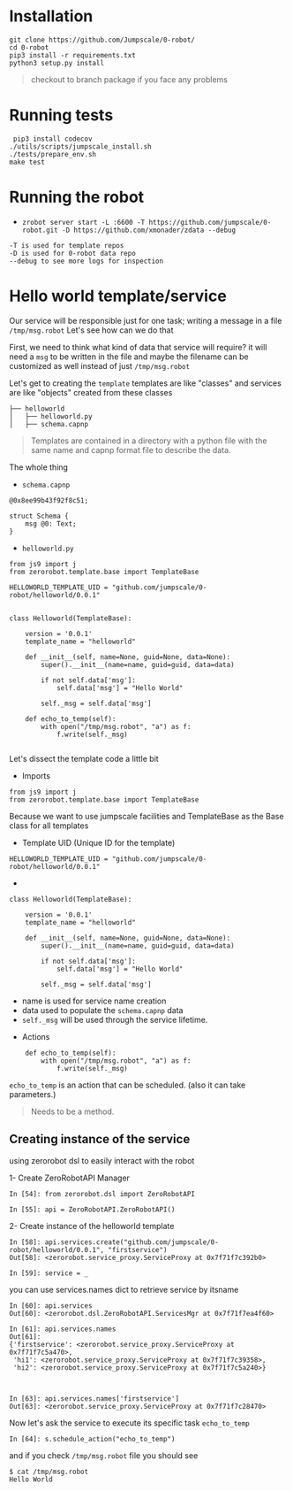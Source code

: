 # Installation
```
git clone https://github.com/Jumpscale/0-robot/
cd 0-robot
pip3 install -r requirements.txt
python3 setup.py install

```
> checkout to branch package if you face any problems

# Running tests
```
 pip3 install codecov
./utils/scripts/jumpscale_install.sh
./tests/prepare_env.sh
make test
```


# Running the robot
* `zrobot server start -L :6600 -T https://github.com/jumpscale/0-robot.git -D https://github.com/xmonader/zdata --debug`
```
-T is used for template repos
-D is used for 0-robot data repo
--debug to see more logs for inspection
```


# Hello world template/service

Our service will be responsible just for one task; writing a message in a file `/tmp/msg.robot`
Let's see how can we do that

First, we need to think what kind of data that service will require? it will need a `msg` to be written in the file and maybe the filename can be customized as well instead of just `/tmp/msg.robot`

Let's get to creating the `template` templates are like "classes" and services are like "objects" created from these classes

```
├── helloworld
│   ├── helloworld.py
│   ├── schema.capnp
```
> Templates are contained in a directory with a python file with the same name and capnp format file to describe the data.


The whole thing
- `schema.capnp`
```
@0x8ee99b43f92f8c51;

struct Schema {
    msg @0: Text;
}
```
> 

- `helloworld.py`
```
from js9 import j
from zerorobot.template.base import TemplateBase

HELLOWORLD_TEMPLATE_UID = "github.com/jumpscale/0-robot/helloworld/0.0.1"


class Helloworld(TemplateBase):

    version = '0.0.1'
    template_name = "helloworld"

    def __init__(self, name=None, guid=None, data=None):
        super().__init__(name=name, guid=guid, data=data)

        if not self.data['msg']:
            self.data['msg'] = "Hello World"

        self._msg = self.data['msg']

    def echo_to_temp(self):
        with open("/tmp/msg.robot", "a") as f:
            f.write(self._msg)


```

Let's dissect the template code a little bit

* Imports
```
from js9 import j
from zerorobot.template.base import TemplateBase
```
Because we want to use jumpscale facilities and TemplateBase as the Base class for all templates

* Template UID (Unique ID for the template)
```
HELLOWORLD_TEMPLATE_UID = "github.com/jumpscale/0-robot/helloworld/0.0.1"
```
* 
``` Template class
class Helloworld(TemplateBase):

    version = '0.0.1'
    template_name = "helloworld"

    def __init__(self, name=None, guid=None, data=None):
        super().__init__(name=name, guid=guid, data=data)

        if not self.data['msg']:
            self.data['msg'] = "Hello World"

        self._msg = self.data['msg']
``` 
- name is used for service name creation
- data used to populate the `schema.capnp` data
- `self._msg` will be used through the service lifetime.


* Actions
```
    def echo_to_temp(self):
        with open("/tmp/msg.robot", "a") as f:
            f.write(self._msg)

```
`echo_to_temp` is an action that can be scheduled. (also it can take parameters.) 
> Needs to be a method.



## Creating instance of the service
using zerorobot dsl to easily interact with the robot

1- Create ZeroRobotAPI Manager
```
In [54]: from zerorobot.dsl import ZeroRobotAPI

In [55]: api = ZeroRobotAPI.ZeroRobotAPI()
```
2- Create instance of the helloworld template
```
In [58]: api.services.create("github.com/jumpscale/0-robot/helloworld/0.0.1", "firstservice")
Out[58]: <zerorobot.service_proxy.ServiceProxy at 0x7f71f7c392b0>

In [59]: service = _
```

you can use services.names dict to retrieve service by itsname
```
In [60]: api.services
Out[60]: <zerorobot.dsl.ZeroRobotAPI.ServicesMgr at 0x7f71f7ea4f60>

In [61]: api.services.names
Out[61]: 
{'firstservice': <zerorobot.service_proxy.ServiceProxy at 0x7f71f7c5a470>,
 'hi1': <zerorobot.service_proxy.ServiceProxy at 0x7f71f7c39358>,
 'hi2': <zerorobot.service_proxy.ServiceProxy at 0x7f71f7c5a240>}



In [63]: api.services.names['firstservice']
Out[63]: <zerorobot.service_proxy.ServiceProxy at 0x7f71f7c28470>
```

Now let's ask the service to execute its specific task `echo_to_temp`
```
In [64]: s.schedule_action("echo_to_temp")

```

and if you check `/tmp/msg.robot` file you should see
```
$ cat /tmp/msg.robot
Hello World
```